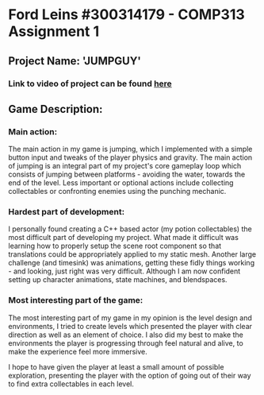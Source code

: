 # Ford Leins #300314179 - COMP313 Assignment 1

## Project Name: 'JUMPGUY'

### Link to video of project can be found [here](https://youtu.be/--nYKzkhSZk)

## Game Description:

### Main action:

The main action in my game is jumping, which I implemented with a simple button input and tweaks of the player physics and gravity. The main action of jumping is an integral part of my project's core gameplay loop which consists of jumping between platforms - avoiding the water, towards the end of the level. Less important or optional actions include collecting collectables or confronting enemies using the punching mechanic.

### Hardest part of development:

I personally found creating a C++ based actor (my potion collectables) the most difficult part of developing my project. What made it difficult was learning how to properly setup the scene root component so that translations could be appropriately applied to my static mesh. Another large challenge (and timesink) was animations, getting these fidly things working - and looking, just right was very difficult. Although I am now confident setting up character animations, state machines, and blendspaces.

### Most interesting part of the game:

The most interesting part of my game in my opinion is the level design and environments, I tried to create levels which presented the player with clear direction as well as an element of choice. I also did my best to make the environments the player is progressing through feel natural and alive, to make the experience feel more immersive.

I hope to have given the player at least a small amount of possible exploration, presenting the player with the option of going out of their way to find extra collectables in each level.
